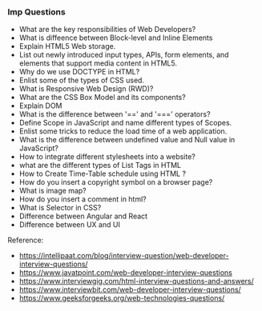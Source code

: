 ### Imp Questions

- What are the key responsibilities of Web Developers?
- What is diffeence between Block-level and Inline Elements
- Explain HTML5 Web storage.
- List out newly introduced input types, APIs, form elements, and elements that support media content in HTML5.
- Why do we use DOCTYPE in HTML?
- Enlist some of the types of CSS used.
- What is Responsive Web Design (RWD)?
- What are the CSS Box Model and its components?
- Explain DOM
- What is the difference between '==' and '===' operators?
- Define Scope in JavaScript and name different types of Scopes.
- Enlist some tricks to reduce the load time of a web application.
- What is the difference between undefined value and Null value in JavaScript?
- How to integrate different stylesheets into a website?
- what are the different types of List Tags in HTML
- How to Create Time-Table schedule using HTML ?
- How do you insert a copyright symbol on a browser page?
- What is image map?
- How do you insert a comment in html?
- What is Selector in CSS?
- Difference between Angular and React
- Difference between UX and UI


Reference:
- https://intellipaat.com/blog/interview-question/web-developer-interview-questions/
- https://www.javatpoint.com/web-developer-interview-questions
- https://www.interviewgig.com/html-interview-questions-and-answers/
- https://www.interviewbit.com/web-developer-interview-questions/
- https://www.geeksforgeeks.org/web-technologies-questions/
